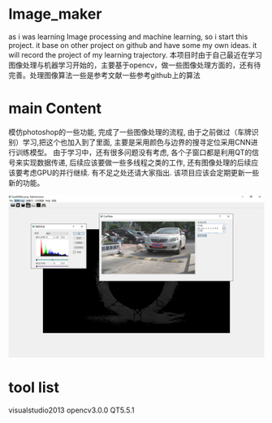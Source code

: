 # Image_maker
as i was learning Image processing and machine learning, so i start this project. it base on other project on github and have some my own ideas. it will record the project of my learning trajectory. 
本项目时由于自己最近在学习图像处理与机器学习开始的，主要基于opencv，做一些图像处理方面的，还有待完善。处理图像算法一些是参考文献一些参考github上的算法
# main Content
模仿photoshop的一些功能, 完成了一些图像处理的流程, 由于之前做过（车牌识别）学习,把这个也加入到了里面, 主要是采用颜色与边界的搜寻定位采用CNN进行训练模型。 由于学习中，还有很多问题没有考虑, 各个子窗口都是利用QT的信号来实现数据传递, 后续应该要做一些多线程之类的工作, 还有图像处理的后续应该要考虑GPU的并行继续. 有不足之处还请大家指出. 该项目应该会定期更新一些新的功能。

![image](https://github.com/zhangcj13/imager_maker/blob/master/ShowPro.png?raw=true)

# tool list
visualstudio2013    opencv3.0.0    QT5.5.1

